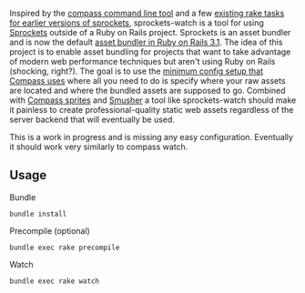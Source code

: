 Inspired by the [compass command line tool](http://compass-style.org/help/tutorials/command-line/) and a few [existing rake tasks for earlier versions of sprockets](https://gist.github.com/222571), sprockets-watch is a tool for using [Sprockets](https://github.com/sstephenson/sprockets) outside of a Ruby on Rails project. Sprockets is an asset bundler and is now the default [asset bundler in Ruby on Rails 3.1](http://edgeguides.rubyonrails.org/asset_pipeline.html). The idea of this project is to enable asset bundling for projects that want to take advantage of modern web performance techniques but aren't using Ruby on Rails (shocking, right?). The goal is to use the [minimum config setup that Compass uses](http://compass-style.org/help/tutorials/configuration-reference/) where all you need to do is specify where your raw assets are located and where the bundled assets are supposed to go. Combined with [Compass sprites](http://compass-style.org/reference/compass/utilities/sprites/) and [Smusher](https://github.com/grosser/smusher) a tool like sprockets-watch should make it painless to create professional-quality static web assets regardless of the server backend that will eventually be used.

This is a work in progress and is missing any easy configuration. Eventually it should work very similarly to compass watch.

## Usage

Bundle

```
bundle install
```

Precompile (optional)

```
bundle exec rake precompile
```

Watch

```
bundle exec rake watch
```